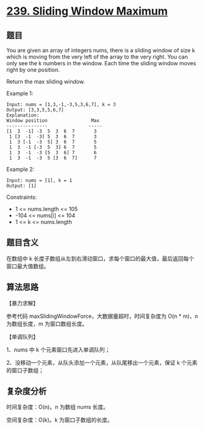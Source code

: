 # [239. Sliding Window Maximum](https://leetcode.com/problems/sliding-window-maximum/)

## 题目

You are given an array of integers nums, there is a sliding window of size k which is moving from the very left of the array to the very right. 
You can only see the k numbers in the window. Each time the sliding window moves right by one position.

Return the max sliding window.

Example 1:
```
Input: nums = [1,3,-1,-3,5,3,6,7], k = 3
Output: [3,3,5,5,6,7]
Explanation: 
Window position                Max
---------------               -----
[1  3  -1] -3  5  3  6  7       3
 1 [3  -1  -3] 5  3  6  7       3
 1  3 [-1  -3  5] 3  6  7       5
 1  3  -1 [-3  5  3] 6  7       5
 1  3  -1  -3 [5  3  6] 7       6
 1  3  -1  -3  5 [3  6  7]      7
```

Example 2:
```
Input: nums = [1], k = 1
Output: [1]
```

Constraints:
- 1 <= nums.length <= 105
- -104 <= nums[i] <= 104
- 1 <= k <= nums.length

## 题目含义

在数组中 k 长度子数组从左到右滑动窗口，求每个窗口的最大值，最后返回每个窗口最大值数组。

## 算法思路

【暴力求解】

参考代码 maxSlidingWindowForce，大数据量超时，时间复杂度为 O(n * m)，n 为数组长度，m 为窗口数组长度。

【单调队列】

1、nums 中 k 个元素窗口先进入单调队列；

2、没移动一个元素，从队头添加一个元素，从队尾移出一个元素，保证 k 个元素的窗口子数组；

## 复杂度分析

时间复杂度：O(n)。n 为数组 nums 长度。

空间复杂度：O(k)。k 为窗口子数组的长度。
